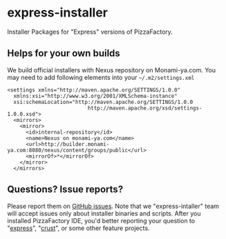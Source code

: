 # express-installer
Installer Packages for "Express" versions of PizzaFactory.

## Helps for your own builds

We build official installers with Nexus repository on Monami-ya.com.
You may need to add following elements into your ```~/.m2/settings.xml```

```
<settings xmlns="http://maven.apache.org/SETTINGS/1.0.0"
  xmlns:xsi="http://www.w3.org/2001/XMLSchema-instance"
  xsi:schemaLocation="http://maven.apache.org/SETTINGS/1.0.0
                          http://maven.apache.org/xsd/settings-1.0.0.xsd">
  <mirrors>
    <mirror>
      <id>internal-repository</id>
      <name>Nexus on monami-ya.com</name>
      <url>http://builder.monami-ya.com:8080/nexus/content/groups/public</url>
      <mirrorOf>*</mirrorOf>
    </mirror>
  </mirrors>
```

## Questions? Issue reports?

Please report them on [GitHub issues](https://github.com/PizzaFactory/express-installer/issues).
Note that we "express-intaller" team will accept issues only about installer binaries and scripts.
After you installed PizzaFactory IDE, you'd better reporting your question to "[express](https://github.com/PizzaFactory/express/issues)", "[crust](https://github.com/PizzaFactory/crust/issues)", or some other feature projects.

